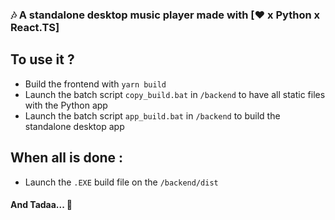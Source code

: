 ### 🎶 A standalone desktop music player made with **[❤ x Python x React.TS]**

## To use it ?

- Build the frontend with `yarn build`
- Launch the batch script `copy_build.bat` in `/backend` to have all static files with the Python app
- Launch the batch script `app_build.bat` in `/backend` to build the standalone desktop app

## When all is done :

- Launch the `.EXE` build file on the `/backend/dist`

#### And Tadaa... 🎉
